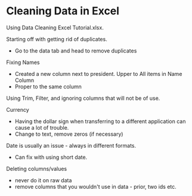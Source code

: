 # Cleaning Data in Excel

Using Data Cleaning Excel Tutorial.xlsx.

Starting off with getting rid of duplicates. 
- Go to the data tab and head to remove duplicates

Fixing Names
- Created a new column next to president. Upper to All items in Name Column
- Proper to the same column

Using Trim, Filter, and ignoring columns that will not be of use.

Currency
- Having the dollar sign when transferring to a different application can cause a lot of trouble.
- Change to text, remove zeros (if necessary)

Date is usually an issue - always in different formats. 
- Can fix with using short date. 

Deleting columns/values
- never do it on raw data
- remove columns that you wouldn't use in data - prior, two ids etc. 